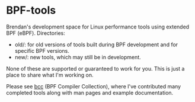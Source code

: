 BPF-tools
=========

Brendan's development space for Linux performance tools using extended BPF (eBPF). Directories:

- old/: for old versions of tools built during BPF development and for specific BPF versions.
- new/: new tools, which may still be in development.

None of these are supported or guaranteed to work for you. This is just a place to share what I'm working on.

Please see [bcc] \(BPF Compiler Collection\), where I've contributed many completed tools along with man pages and example documentation.

[bcc]: https://github.com/iovisor/bcc#tools
